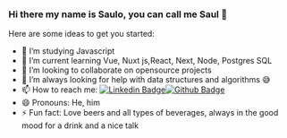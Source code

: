 ### Hi there my name is Saulo, you can call me Saul 👋



Here are some ideas to get you started:

- 🔭 I’m studying Javascript
- 🌱 I’m current learning Vue, Nuxt js,React, Next, Node, Postgres SQL
- 👯 I’m looking to collaborate on opensource projects
- 🤔 I’m always looking for help with data structures and algorithms 😅
- 📫 How to reach me: [![Linkedin Badge](https://img.shields.io/badge/-LinkedIn-blue?style=flat-square&logo=Linkedin&logoColor=white&link=https://www.linkedin.com/in/sauloferreira42/)](https://www.linkedin.com/in/sauloferreira42/)[![Github Badge](https://img.shields.io/badge/-Github-000?style=flat-square&logo=Github&logoColor=white&link=https://github.com/Saul97-arch)](https://github.com/Saul97-arch)
- 😄 Pronouns: He, him
- ⚡ Fun fact: Love beers and all types of beverages, always in the good mood for a drink and a nice talk

